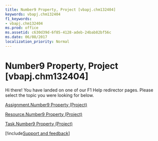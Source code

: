 ```yaml
---
title: Number9 Property, Project [vbapj.chm132404]
keywords: vbapj.chm132404
f1_keywords:
- vbapj.chm132404
ms.prod: office
ms.assetid: c630d39d-6f85-4128-adeb-24bab82bf56c
ms.date: 06/08/2017
localization_priority: Normal
---
```



# Number9 Property, Project [vbapj.chm132404]

Hi there! You have landed on one of our F1 Help redirector pages. Please select the topic you were looking for below.

[Assignment.Number9 Property (Project)](https://msdn.microsoft.com/library/656b64f7-a08c-2d4a-9b3c-01cbd7f02885%28Office.15%29.aspx)

[Resource.Number9 Property (Project)](https://msdn.microsoft.com/library/fcf12d8b-b46e-eff5-87eb-05c11142f61a%28Office.15%29.aspx)

[Task.Number9 Property (Project)](https://msdn.microsoft.com/library/a56cb1f9-62fd-680f-5383-f08925381a5d%28Office.15%29.aspx)

[!include[Support and feedback](~/includes/feedback-boilerplate.md)]